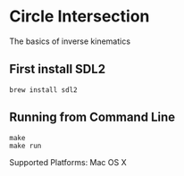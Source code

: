 # Circle Intersection

The basics of inverse kinematics

## First install SDL2

```
brew install sdl2
```

## Running from Command Line

```
make
make run
```

Supported Platforms: Mac OS X